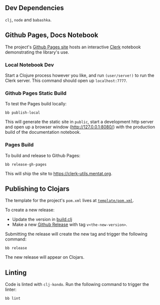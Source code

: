 ## Dev Dependencies

`clj`, `node` and `babashka`.

## Github Pages, Docs Notebook

The project's [Github Pages site](https://clerk-utils.mentat.org) hosts an
interactive [Clerk](https://github.com/nextjournal/clerk) notebook demonstrating
the library's use.

### Local Notebook Dev

Start a Clojure process however you like, and run `(user/serve!)` to run the
Clerk server. This command should open up `localhost:7777`.

### Github Pages Static Build

To test the Pages build locally:

```
bb publish-local
```

This will generate the static site in `public`, start a development http server
and open up a browser window (http://127.0.0.1:8080/) with the production build
of the documentation notebook.

### Pages Build

To build and release to Github Pages:

```
bb release-gh-pages
```

This will ship the site to https://clerk-utils.mentat.org.

## Publishing to Clojars

The template for the project's `pom.xml` lives at
[`template/pom.xml`](https://github.com/mentat-collective/clerk-utils/blob/main/template/pom.xml).

To create a new release:

- Update the version in
  [build.clj](https://github.com/mentat-collective/clerk-utils/blob/main/build.clj)
- Make a new [Github
  Release](https://github.com/mentat-collective/clerk-utils/releases) with tag
  `v<the-new-version>`.

Submitting the release will create the new tag and trigger the following
command:

```
bb release
```

The new release will appear on Clojars.

## Linting

Code is linted with `clj-kondo`. Run the following command to trigger the
linter:

```
bb lint
```
